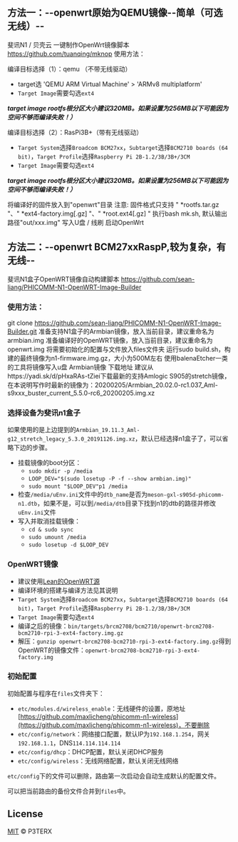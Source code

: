 
## 方法一：--openwrt原始为QEMU镜像--简单（可选无线）--
斐讯N1 / 贝壳云 一键制作OpenWrt镜像脚本 https://github.com/tuanqing/mknop
使用方法：

编译目标选择（1）：qemu    （不带无线驱动）
* target选 'QEMU ARM Virtual Machine' > 'ARMv8 multiplatform'
* `Target Image`需要勾选`ext4`

***target image rootfs根分区大小建议320MB。如果设置为256MB以下可能因为空间不够而编译失败！）***

编译目标选择（2）：RasPi3B+（带有无线驱动）
* `Target System`选择`Broadcom BCM27xx`，`Subtarget`选择`BCM2710 boards (64 bit)`，`Target Profile`选择`Raspberry Pi 2B-1.2/3B/3B+/3CM`
* `Target Image`需要勾选`ext4`

***target image rootfs根分区大小建议320MB。如果设置为256MB以下可能因为空间不够而编译失败！）***

将编译好的固件放入到"openwrt"目录
注意: 固件格式只支持 " *rootfs.tar.gz "、" *ext4-factory.img[.gz] "、" *root.ext4[.gz] "
执行bash mk.sh, 默认输出路径"out/xxx.img"
写入U盘 / 线刷 启动OpenWrt




## 方法二：--openwrt BCM27xxRaspP,较为复杂，有无线--
斐讯N1盒子OpenWRT镜像自动构建脚本 https://github.com/sean-liang/PHICOMM-N1-OpenWRT-Image-Builder
### 使用方法：
git clone https://github.com/sean-liang/PHICOMM-N1-OpenWRT-Image-Builder.git
准备支持N1盒子的Armbian镜像，放入当前目录，建议重命名为armbian.img
准备编译好的OpenWRT镜像，放入当前目录，建议重命名为openwrt.img
将需要初始化的配置与文件放入files文件夹
运行sudo build.sh，构建的最终镜像为n1-firmware.img.gz，大小为500M左右
使用balenaEtcher一类的工具将镜像写入u盘
Armbian镜像
下载地址
建议从https://yadi.sk/d/pHxaRAs-tZiei下载最新的支持Amlogic S905的stretch镜像，在本说明写作时最新的镜像为：20200205/Armbian_20.02.0-rc1.037_Aml-s9xxx_buster_current_5.5.0-rc6_20200205.img.xz


### 选择设备为斐讯n1盒子

如果使用的是上边提到的`Armbian_19.11.3_Aml-g12_stretch_legacy_5.3.0_20191126.img.xz`，默认已经选择n1盒子了，可以省略下边的步骤。

* 挂载镜像的boot分区：	
	* `sudo mkdir -p /media`
	* `LOOP_DEV="$(sudo losetup -P -f --show armbian.img)"`
	* `sudo mount "$LOOP_DEV"p1 /media`
* 检查`/media/uEnv.ini`文件中的`dtb_name`是否为`meson-gxl-s905d-phicomm-n1.dtb`，如果不是，可以到`/media/dtb`目录下找到n1的dtb的路径并修改`uEnv.ini`文件
* 写入并取消挂载镜像：
	* `cd & sudo sync` 
	* `sudo umount /media`
	* `sudo losetup -d $LOOP_DEV`

### OpenWRT镜像

* 建议使用[Lean的OpenWRT源](https://github.com/coolsnowwolf/lede)
* 编译环境的搭建与编译方法见其说明
* `Target System`选择`Broadcom BCM27xx`，`Subtarget`选择`BCM2710 boards (64 bit)`，`Target Profile`选择`Raspberry Pi 2B-1.2/3B/3B+/3CM`
* `Target Image`需要勾选`ext4`
* 编译之后的镜像：`bin/targets/brcm2708/bcm2710/openwrt-brcm2708-bcm2710-rpi-3-ext4-factory.img.gz`
* 解压：`gunzip openwrt-brcm2708-bcm2710-rpi-3-ext4-factory.img.gz`得到OpenWRT的镜像文件：`openwrt-brcm2708-bcm2710-rpi-3-ext4-factory.img`

### 初始配置

初始配置与程序在`files`文件夹下：

* `etc/modules.d/wireless_enable`：无线硬件的设置，原地址[https://github.com/maxlicheng/phicomm-n1-wireless](https://github.com/maxlicheng/phicomm-n1-wireless)，不要删除
* `etc/config/network`：网络接口配置，默认IP为`192.168.1.254`，网关`192.168.1.1`，DNS`114.114.114.114`
* `etc/config/dhcp`：DHCP配置，默认关闭DHCP服务
* `etc/config/wireless`：无线网络配置，默认关闭无线网络

`etc/config`下的文件可以删除，路由第一次启动会自动生成默认的配置文件。

可以把当前路由的备份文件合并到`files`中。


## License

[MIT](https://github.com/P3TERX/Actions-OpenWrt/blob/master/LICENSE) © P3TERX
